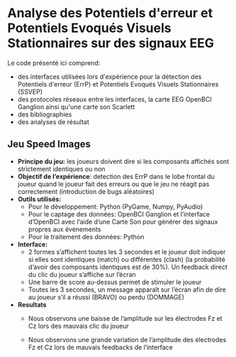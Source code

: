 # Analyse des Potentiels d'erreur et Potentiels Evoqués Visuels Stationnaires sur des signaux EEG

Le code présenté ici comprend:
* des interfaces utilisées lors d'expérience pour la détection des Potentiels d'erreur (ErrP) et Potentiels Evoqués Visuels Stationnaires (SSVEP)
* des protocoles réseaux entre les interfaces, la carte EEG OpenBCI Ganglion ainsi qu'une carte son Scarlett
* des bibliographies
* des analyses de résultat

## Jeu Speed Images
- **Principe du jeu:** les joueurs doivent dire si les composants affichés sont strictement identiques ou non
- **Objectif de l’expérience**: detection des ErrP dans le lobe frontal du joueur quand le joueur fait des erreurs ou que le jeu ne réagit pas correctement (introduction de bugs aléatoires)
- **Outils utilisés:**
    - Pour le développement: Python (PyGame, Numpy, PyAudio)
    - Pour le captage des données: OpenBCI Ganglion et l’interface d’OpenBCI avec l’aide d’une Carte Son pour générer des signaux propres aux événements
    - Pour le traitement des données: Python
- **Interface:**
    - 2 formes s’affichent toutes les 3 secondes et le joueur doit indiquer si elles sont identiques (match) ou différentes (clash) (la probabilité d’avoir des composants identiques est de 30%). Un feedback direct du clic du joueur s’affiche sur l’écran
    - Une barre de score au-dessus permet de stimuler le joueur
    - Toutes les 3 secondes, un message apparaît sur l’écran afin de dire au joueur s’il a réussi (BRAVO) ou perdu (DOMMAGE)
- **Resultats**
    - Nous observons une baisse de l’amplitude sur les électrodes Fz et Cz lors des mauvais clic du joueur
    
    - Nous observons une grande variation de l’amplitude des électrodes Fz et Cz lors de mauvais feedbacks de l’interface
